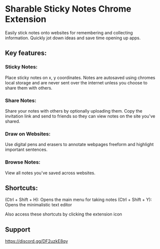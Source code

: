 # Sharable Sticky Notes Chrome Extension
Easily stick notes onto websites for remembering and collecting information. Quickly jot down ideas and save time opening up apps.

## Key features:
### Sticky Notes: 
Place sticky notes on x, y coordinates. Notes are autosaved using chromes local storage and are never sent over the internet unless you choose to share them with others.

### Share Notes: 
Share your notes with others by optionally uploading them. Copy the invitation link and send to friends so they can view notes on the site you've shared.

### Draw on Websites: 
Use digital pens and erasers to annotate webpages freeform and highlight important sentences.

### Browse Notes: 
View all notes you've saved across websites. 

## Shortcuts:
(Ctrl + Shift + H): Opens the main menu for taking notes
(Ctrl + Shift + Y): Opens the minimalistic text editor

Also access these shortcuts by clicking the extension icon

## Support
https://discord.gg/DF2uzkE8qy
